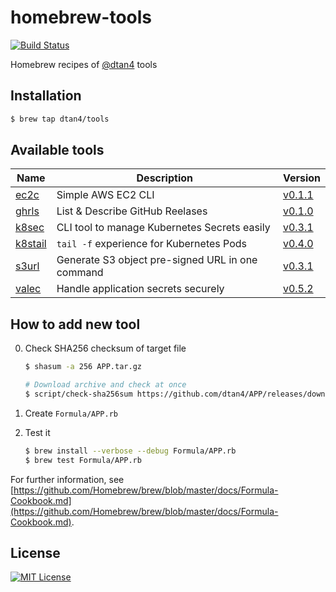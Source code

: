 # homebrew-tools

[![Build Status](https://travis-ci.org/dtan4/homebrew-tools.svg?branch=master)](https://travis-ci.org/dtan4/homebrew-tools)

Homebrew recipes of [@dtan4](https://github.com/dtan4) tools

## Installation

```bash
$ brew tap dtan4/tools
```

## Available tools

| Name | Description | Version |
|------|-------------|---------|
| [ec2c](https://github.com/dtan4/ec2c) | Simple AWS EC2 CLI | [v0.1.1](https://github.com/dtan4/ec2c/releases/tag/v0.1.1) |
| [ghrls](https://github.com/dtan4/ghrls) | List & Describe GitHub Reelases | [v0.1.0](https://github.com/dtan4/ghrls/releases/tag/v0.1.0) |
| [k8sec](https://github.com/dtan4/k8sec) | CLI tool to manage Kubernetes Secrets easily | [v0.3.1](https://github.com/dtan4/k8sec/releases/tag/v0.3.1) |
| [k8stail](https://github.com/dtan4/k8stail) | `tail -f` experience for Kubernetes Pods | [v0.4.0](https://github.com/dtan4/k8stail/releases/tag/v0.4.0) |
| [s3url](https://github.com/dtan4/s3url) | Generate S3 object pre-signed URL in one command | [v0.3.1](https://github.com/dtan4/s3url/releases/tag/v0.3.1) |
| [valec](https://github.com/dtan4/valec) | Handle application secrets securely | [v0.5.2](https://github.com/dtan4/valec/releases/tag/v0.5.2) |

## How to add new tool

0. Check SHA256 checksum of target file

   ```bash
   $ shasum -a 256 APP.tar.gz

   # Download archive and check at once
   $ script/check-sha256sum https://github.com/dtan4/APP/releases/downloads/v0.1.2/APP.tar.gz
   ```

0. Create `Formula/APP.rb`
0. Test it

    ```bash
   $ brew install --verbose --debug Formula/APP.rb
   $ brew test Formula/APP.rb
   ```

For further information, see [https://github.com/Homebrew/brew/blob/master/docs/Formula-Cookbook.md](https://github.com/Homebrew/brew/blob/master/docs/Formula-Cookbook.md).

## License

[![MIT License](http://img.shields.io/badge/license-MIT-blue.svg?style=flat)](LICENSE)
